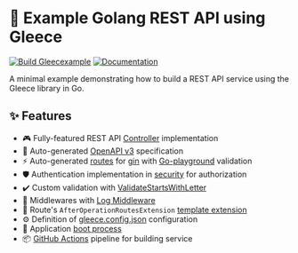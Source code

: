 # 🎯 Example Golang REST API using Gleece

[![Build Gleecexample](https://github.com/gopher-fleece/gleecexample/actions/workflows/build.yml/badge.svg?branch=main)](https://github.com/gopher-fleece/gleecexample/actions/workflows/build.yml) <a href="https://docs.gleece.dev">
    <img src="https://img.shields.io/badge/docs-gleece.dev-blue" alt="Documentation">
</a>

A minimal example demonstrating how to build a REST API service using the Gleece library in Go.

## ✨ Features

- 🎮 Fully-featured REST API [Controller](./controllers/gleecexample.ctrl.go) implementation
- 📝 Auto-generated [OpenAPI v3](./openapi/swagger.json) specification 
- ⚡ Auto-generated [routes](./routes/generated-gleece.go) for [gin](https://github.com/gin-gonic/gin) with [Go-playground](https://github.com/go-playground/validator) validation
- 🛡 Authentication implementation in [security](./security/authentication.go) for authorization
- ✔️ Custom validation with [ValidateStartsWithLetter](./validators/custom.validators.go)
- 🔄 Middlewares with [Log Middleware](./middlewares/log.middlewares.go)
- 🧩 Route's `AfterOperationRoutesExtension` [template extension](./assets/after.operation.extension.hbs) 
- ⚙️ Definition of [gleece.config.json](./gleece.config.json) configuration 
- 🚀 Application [boot process](./main.go)
- 📦 [GitHub Actions](./.github/workflows/build.yml) pipeline for building service